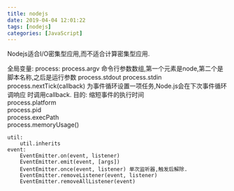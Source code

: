 ```yaml
---
title: nodejs
date: 2019-04-04 12:01:22
tags: [nodejs]
categories: [JavaScript]
---
```



Nodejs适合I/O密集型应用,而不适合计算密集型应用.

全局变量:
    process:
        process.argv 命令行参数数组,第一个元素是node,第二个是脚本名称,之后是运行参数
        process.stdout
        process.stdin
        process.nextTick(callback) 为事件循环设置一项任务,Node.js会在下次事件循环调响应
                                                      时调用callback.
                    目的: 缩短事件的执行时间                                           
        process.platform    
        process.pid    
        process.execPath    
        process.memoryUsage()    

    util:
        util.inherits 
    event:
        EventEmitter.on(event, listener)
        EventEmitter.emit(event, [args])
        EventEmitter.once(event, listener) 单次监听器,触发后解除.
        EventEmitter.removeListener(event, listener)
        EventEmitter.removeAllListener(event)
        

